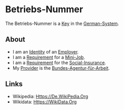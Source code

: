 # Betriebs-Nummer

The Betriebs-Nummer is a [Key](600224.md) in the [German-System](8000998.md).

## About

- I am an [Identity](170000000.md) of an [Employer](270000033.md).
- I am a [Requirement](60182.md) for a [Mini-Job](800028.md).
- I am a [Requirement](60182.md) for the [Social-Insurance](141100003.md).
- My [Provider](600086.md) is the [Bundes-Agentur-für-Arbeit](8020007.md).

## Links

- Wikipedia: [Https://De.WikiPedia.Org](https://de.wikipedia.org/wiki/Betriebsnummer)
- Wikidata: [Https://WikiData.Org](https://wikidata.org/wiki/Q832007)
